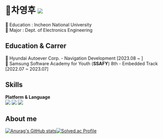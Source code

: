 #  🙂차영후  [<img src="https://img.shields.io/badge/Portfolio-EDC9F8?style=flat-badge&logo=HEY&logoColor=white"/>](https://yh-portfolio.notion.site/ba2a042433be4aafbbe8a2ed74c1b0b1)
  
🏫 Education : Incheon National University  
📱 Major : Dept. of Electronics Engineering  

## Education & Carrer

🏢 Hyundai Autoever Corp. - Navigation Development [2023.08 ~ ]  
🏢 Samsung Software Academy for Youth (**SSAFY**) 8th - Embedded Track [2022.07 ~ 2023.07]  
  


##  Skills  

**Platform & Language**  
<img  src="https://img.shields.io/badge/Linux-A8B9CC?style=for-the-square&logo=C&logoColor=white"/>
<img  src="https://img.shields.io/badge/C-A8B9CC?style=for-the-square&logo=C&logoColor=white"/> <img src="https://img.shields.io/badge/C++-00599C?style=for-the-square&logo=C++&logoColor=white"/>

##  About me  

[![Anurag's GitHub stats](https://github-readme-stats.vercel.app/api?username=potato-CYH&show_icons=true&theme=merko)](https://github.com/anuraghazra/github-readme-stats)[![Solved.ac
Profile](http://mazassumnida.wtf/api/v2/generate_badge?boj=mydream11123)](https://solved.ac/mydream11123)  
